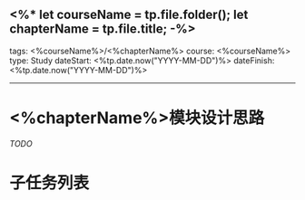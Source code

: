 <%*
let courseName = tp.file.folder();
let chapterName = tp.file.title;
-%>
---
tags: <%courseName%>/<%chapterName%>
course: <%courseName%>
type: Study
dateStart: <%tp.date.now("YYYY-MM-DD")%>
dateFinish: <%tp.date.now("YYYY-MM-DD")%>

---

# <%chapterName%>模块设计思路
 *TODO*
# 子任务列表

